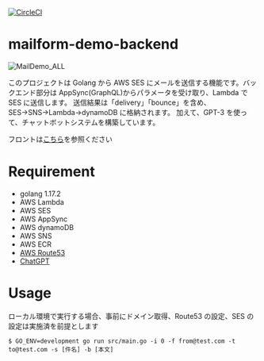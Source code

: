 [![CircleCI](https://circleci.com/gh/circleci/circleci-docs.svg?style=shield)](https://circleci.com/gh/KEMPER0530/mailform-demo-backend)

# mailform-demo-backend

![MailDemo_ALL](https://user-images.githubusercontent.com/43329853/145986290-6506f0ad-6043-4e03-b13d-04553d92be1f.png)

このプロジェクトは Golang から AWS SES にメールを送信する機能です。バックエンド部分は AppSync(GraphQL)からパラメータを受け取り、Lambda で SES に送信します。
送信結果は「delivery」「bounce」を含め、SES→SNS→Lambda→dynamoDB に格納されます。
加えて、GPT-3 を使って、チャットボットシステムを構築しています。

フロントは[こちら](https://github.com/KEMPER0530/mailform-demo-front)を参照ください

# Requirement

- golang 1.17.2
- AWS Lambda
- AWS SES
- AWS AppSync
- AWS dynamoDB
- AWS SNS
- AWS ECR
- [AWS Route53](https://qiita.com/NaokiIshimura/items/89e104dd2d8dd950780e)
- [ChatGPT](https://openai.com/api/)

# Usage

ローカル環境で実行する場合、事前にドメイン取得、Route53 の設定、SES の設定は実施済を前提とします

```
$ GO_ENV=development go run src/main.go -i 0 -f from@test.com -t to@test.com -s [件名] -b [本文]
```
